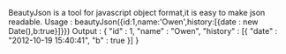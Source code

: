  BeautyJson is a tool for javascript object format,it is easy to make json readable.
 Usage : 
     beautyJson({id:1,name:'Owen',history:[{date : new Date(),b:true}]}})
   Output :
    { 
   	  "id" : 1, 
   	  "name" : "Owen", 
   	  "history" : [{ 
   	    "date" : "2012-10-19 15:40:41", 
   	    "b" : true
   	  }]
   	}
   
